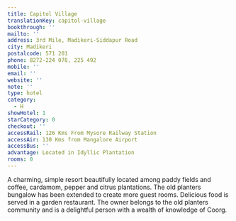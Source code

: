 ```yaml
---
title: Capitol Village
translationKey: capitol-village
bookthrough: ''
mailto: ''
address: 3rd Mile, Madikeri-Siddapur Road
city: Madikeri
postalcode: 571 201
phone: 8272-224 078, 225 492
mobile: ''
email: ''
website: ''
note: ''
type: hotel
category:
  - H
showHotel: 1
starCategory: 0
checkout: ''
accessRail: 126 Kms From Mysore Railway Station
accessAir: 130 Kms from Mangalore Airport
accessBus: ''
advantage: Located in Idyllic Plantation
rooms: 0
---
```

A charming, simple resort beautifully located among paddy fields and coffee, cardamom, pepper and citrus plantations. The old planters bungalow has been extended to create more guest rooms. Delicious food is served in a garden restaurant. The owner belongs to the old planters community and is a delightful person with a wealth of knowledge of Coorg.